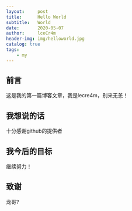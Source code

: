 ```yaml
---
layout:     post
title:      Hello World
subtitle:   World
date:       2020-05-07
author:     lceCr4m
header-img: img/helloworld.jpg
catalog: true
tags:
    - my
---
```


## 前言
这是我的第一篇博客文章，我是lecre4m，别来无恙！

## 我想说的话
十分感谢github的提供者

## 我今后的目标
继续努力！

## 致谢
龙哥?

